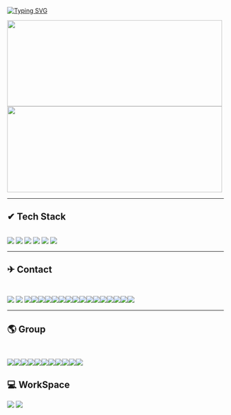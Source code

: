 <a href="https://git.io/typing-svg"><img src="https://readme-typing-svg.demolab.com?font=Fira+Code&weight=700&pause=1000&color=00FF8B&background=000000&center=true&vCenter=true&width=900&lines=Welcome;Hello" alt="Typing SVG" /></a>

<a href="https://github.com/Pear1yCode/github-readme-stats">
  <img width=500 height=200 align="center" src="https://github-readme-stats.vercel.app/api?username=Pear1yCode" />
</a>
<a href="https://github.com/Pear1yCode/convoychat">
  <img width=500 height=200 align="cight" src="https://github-readme-stats.vercel.app/api/top-langs?username=Pear1yCode&layout=compact&langs_count=8&card_width=320" />
</a>

<hr/>

<h2>✔ Tech Stack</h2><br/>
<div>
<img src="https://img.shields.io/badge/html-E34F26?style=for-the-badge&logo=html&logoColor=white">
<img src="https://img.shields.io/badge/CSS3-1572B6?style=for-the-badge&logo=CSS3&logoColor=white">
<img src="https://img.shields.io/badge/JavaScript-F7DF1E?style=for-the-badge&logo=JavaScript&logoColor=white">
<img src="https://img.shields.io/badge/Java-ED8B00?style=for-the-badge&logo=openjdk&logoColor=white">
<img src="https://img.shields.io/badge/React-20232A?style=for-the-badge&logo=react&logoColor=61DAFB">
<img src="https://img.shields.io/badge/Vue.js-35495E?style=for-the-badge&logo=vue.js&logoColor=4FC08D">

</div>
<hr/>

<h2>✈ Contact</h2> <br/>

<a href="https://google.com" target="_self"><img src="https://img.shields.io/badge/Gmail-D14836?style=for-the-badge&logo=gmail&logoColor=white"></a>
<a href="https://cofgame.tistory.com"><img src="https://img.shields.io/badge/Tistory-000000?style=for-the-badge&logo=Tistory&logoColor=white"></a>
<img src="https://img.shields.io/badge/GroupMe-00AFF0?style=for-the-badge&logo=groupme&logoColor=white"><img src="https://img.shields.io/badge/icq_new-black?style=for-the-badge&logo=icq&logolColor=42F425"><img src="https://img.shields.io/badge/Kik-5AC710?style=for-the-badge&logo=kik&logoColor=white"><img src="https://img.shields.io/badge/Line-00C300?style=for-the-badge&logo=line&logoColor=white"><img src="https://img.shields.io/badge/matrix-000000?style=for-the-badge&logo=Matrix&logoColor=white"><img src="https://img.shields.io/badge/Messenger-00B2FF?style=for-the-badge&logo=messenger&logoColor=white"><img src="https://img.shields.io/badge/Microsoft_Outlook-0078D4?style=for-the-badge&logo=microsoft-outlook&logoColor=white"><img src="https://img.shields.io/badge/ProtonMail-8B89CC?style=for-the-badge&logo=protonmail&logoColor=white"><img src="https://img.shields.io/badge/Signal-%23039BE5.svg?&style=for-the-badge&logo=Signal&logoColor=white"><img src="https://img.shields.io/badge/Telegram-2CA5E0?style=for-the-badge&logo=telegram&logoColor=white"><img src="https://img.shields.io/badge/Tutanota-840010?style=for-the-badge&logo=Tutanota&logoColor=white"><img src="https://img.shields.io/badge/viber-685EA9?style=for-the-badge&logo=viber&logoColor=white"><img src="https://img.shields.io/badge/WeChat-07C160?style=for-the-badge&logo=wechat&logoColor=white"><img src="https://img.shields.io/badge/website-000000?style=for-the-badge&logo=About.me&logoColor=white"><img src="https://img.shields.io/badge/WhatsApp-25D366?style=for-the-badge&logo=whatsapp&logoColor=white"><img src="https://img.shields.io/badge/Wire-B71C1C?style=for-the-badge&logo=wire&logoColor=white">

<hr/>

<h2> 🌎 Group</h2> <br/>

<img src="https://img.shields.io/badge/Slack-4A154B?style=for-the-badge&logo=slack&logoColor=white"><a href="jeFrzzS4ER"><img src="https://img.shields.io/badge/Discord-7289DA?style=for-the-badge&logo=discord&logoColor=white"></a><img src="https://img.shields.io/badge/Microsoft_Teams-6264A7?style=for-the-badge&logo=microsoft-teams&logoColor=white"><img src="https://img.shields.io/badge/Zoom-2D8CFF?style=for-the-badge&logo=zoom&logoColor=white"><img src="https://img.shields.io/badge/Mattermost-0058CC?style=for-the-badge&logo=Mattermost&logoColor=white"><img src="https://img.shields.io/badge/Stack%20Exchange-1E5397?style=for-the-badge&logo=Stack%20Exchange&logoColor=white"><img src="https://img.shields.io/badge/Super%20User-38A1CE?style=for-the-badge&logo=Super%20User&logoColor=white"><img src="https://img.shields.io/badge/Reddit-FF4500?style=for-the-badge&logo=Reddit&logoColor=white"><img src="https://img.shields.io/badge/Pinterest-BD081C?style=for-the-badge&logo=Pinterest&logoColor=white"><img src="https://img.shields.io/badge/Stack%20Overflow-F58025?style=for-the-badge&logo=Stack%20Overflow&logoColor=white"><img src="https://img.shields.io/badge/Google-4285F4?logo=google&logoColor=fff&style=for-the-badge">

<h2> 💻 WorkSpace </h2>
<img src="https://img.shields.io/badge/Intel-Core_i9_14900KF-0071C5?style=for-the-badge&logo=intel&logoColor=white">
<img src="https://img.shields.io/badge/NVIDIA-RTX4080-76B900?style=for-the-badge&logo=nvidia&logoColor=white">
